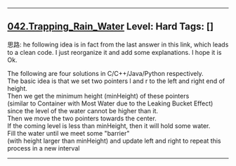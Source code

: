 

  
  
  
***

## [042.Trapping_Rain_Water](../SourceCode/Python/042.Trapping_Rain_Water.py) Level: Hard Tags: []
   
思路: 
he following idea is in fact from the last answer in this link, which leads to a clean code. I just reorganize it and add some explanations. I hope it is Ok.

The following are four solutions in C/C++/Java/Python respectively.  
The basic idea is that we set two pointers l and r to the left and right end of height.  
Then we get the minimum height (minHeight) of these pointers  
(similar to Container with Most Water due to the Leaking Bucket Effect) since the level of the water cannot be higher than it.  
Then we move the two pointers towards the center.  
If the coming level is less than minHeight, then it will hold some water.  
Fill the water until we meet some "barrier"  
(with height larger than minHeight) and update left and right to repeat this process in a new interval
  
  
***
